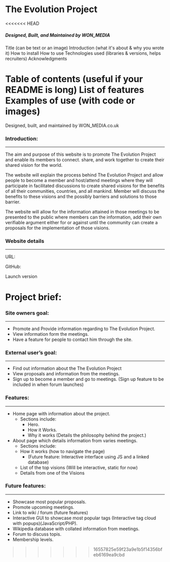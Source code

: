 # The Evolution Project
<<<<<<< HEAD
##### Designed, Built, and Maintained by WON_MEDIA




Title (can be text or an image)
Introduction (what it's about & why you wrote it)
How to install
How to use
Technologies used (libraries & versions, helps recruiters)
Acknowledgments

Table of contents (useful if your README is long)
List of features
Examples of use (with code or images)
=======

Designed, built, and maintained by WON_MEDIA.co.uk

### Introduction:

---

The aim and purpose of this website is to promote The Evolution Project and enable its members to connect. share, and work together to create their shared vision for the world. 

The website will explain the process behind The Evolution Project and allow people to become a member and host/attend meetings where they will participate in facilitated discussions to create shared visions for the benefits of all their communities, countries, and all mankind. Member will discuss the benefits to these visions and the possibly barriers and solutions to those barrier. 

The website will allow for the information attained in those meetings to be presented to the public where members can the information, add their own verifiable argument either for or against until the community can create a proposals for the implementation of those visions.

### Website details

---

URL: 

GitHub:

Launch version

# Project brief:

### Site owners goal:

---

- Promote and Provide information regarding to The Evolution Project.
- View information form the meetings.
- Have a feature for people to contact him through the site.

### External user’s goal:

---

- Find out information about the The Evolution Project
- View proposals and information from the meetings.
- Sign up to become a member and go to meetings. (Sign up feature to be included in when forum launches)

### Features:

---

- Home page with information about the project.
    - Sections include:
        - Hero.
        - How it Works.
        - Why it works (Details the philosophy behind the project.)
- About page which details information from varies meetings.
    - Sections include:
    - How it works (how to navigate the page)
        - (Future feature: Interactive interface using JS and a linked database)
    - List of the top visions (Will be interactive, static for now)
    - Details from one of the Visions

### Future features:

---

- Showcase most popular proposals.
- Promote upcoming meetings.
- Link to wiki / forum (future features)
- Interactive GUI to showcase most popular tags (Interactive tag cloud with popups)(JavaScript/PHP).
- Wikipedia database with collated information from meetings.
- Forum to discuss topis.
- Membership levels.
>>>>>>> 16557825e59f23a9e1b5f14356bfeb6169ea9cbd
